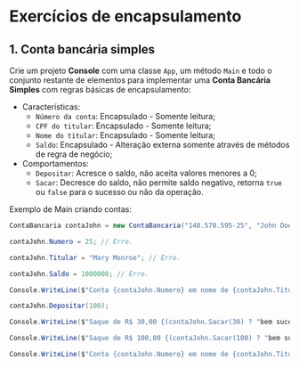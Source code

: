# Exercícios de encapsulamento

## 1. Conta bancária simples

Crie um projeto **Console** com uma classe `App`, um método `Main` e todo o conjunto restante de elementos para implementar uma **Conta Bancária Simples** com regras básicas de encapsulamento:

- Características:
  - `Número da conta`: Encapsulado - Somente leitura;
  - `CPF do titular`: Encapsulado - Somente leitura;
  - `Nome do titular`: Encapsulado - Somente leitura;
  - `Saldo`: Encapsulado - Alteração externa somente através de métodos de regra de negócio;
- Comportamentos:
  - `Depositar`: Acresce o saldo, não aceita valores menores a 0;
  - `Sacar`: Decresce do saldo, não permite saldo negativo, retorna `true` ou `false` para o sucesso ou não da operação.

Exemplo de Main criando contas:

```csharp
ContaBancaria contaJohn = new ContaBancaria("148.578.595-25", "John Doe");

contaJohn.Numero = 25; // Erro.

contaJohn.Titular = "Mary Monroe"; // Erro.

contaJohn.Saldo = 1000000; // Erro.

Console.WriteLine($"Conta {contaJohn.Numero} em nome de {contaJohn.Titular}: Saldo de {contaJohn.Saldo}.");

contaJohn.Depositar(100);

Console.WriteLine($"Saque de R$ 30,00 {(contaJohn.Sacar(30) ? "bem sucedido!" : "Não foi concluído.")}"); // Bem sucedido.

Console.WriteLine($"Saque de R$ 100,00 {(contaJohn.Sacar(100) ? "bem sucedido!" : "Não foi concluído.")}"); // Não concluído.

Console.WriteLine($"Conta {contaJohn.Numero} em nome de {contaJohn.Titular}: Saldo de {contaJohn.Saldo}.");
```
